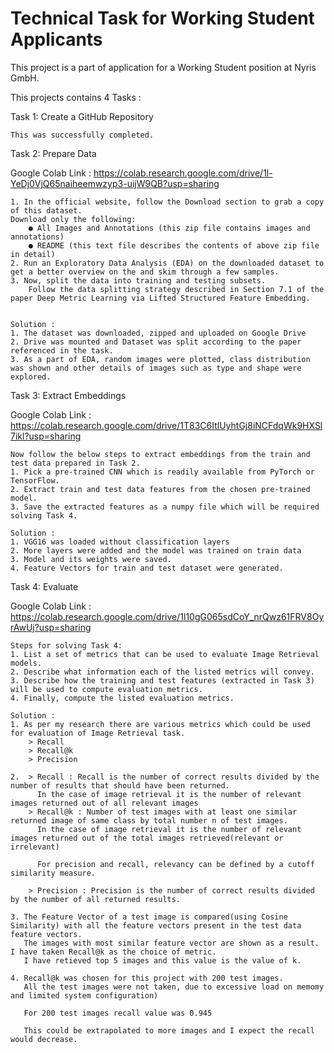 
# Technical Task for Working Student Applicants

This project is a part of application for a Working Student position at Nyris GmbH.

This projects contains 4 Tasks : 

Task 1: Create a GitHub Repository
    
    This was successfully completed.

Task 2: Prepare Data

Google Colab Link : https://colab.research.google.com/drive/1l-YeDj0VjQ65naiheemwzyp3-uijW9QB?usp=sharing

    1. In the official website, follow the Download section to grab a copy of this dataset.
    Download only the following: 
        ● All Images and Annotations (this zip file contains images and annotations) 
        ● README (this text file describes the contents of above zip file in detail) 
    2. Run an Exploratory Data Analysis (EDA) on the downloaded dataset to get a better overview on the and skim through a few samples. 
    3. Now, split the data into training and testing subsets. 
        Follow the data splitting strategy described in Section 7.1 of the paper Deep Metric Learning via Lifted Structured Feature Embedding.


    Solution : 
    1. The dataset was downloaded, zipped and uploaded on Google Drive
    2. Drive was mounted and Dataset was split according to the paper referenced in the task.
    3. As a part of EDA, random images were plotted, class distribution was shown and other details of images such as type and shape were explored.



Task 3: Extract Embeddings

Google Colab Link : https://colab.research.google.com/drive/1T83C6ItlUyhtGj8iNCFdqWk9HXSl7ikl?usp=sharing

    Now follow the below steps to extract embeddings from the train and test data prepared in Task 2. 
    1. Pick a pre-trained CNN which is readily available from PyTorch or TensorFlow. 
    2. Extract train and test data features from the chosen pre-trained model. 
    3. Save the extracted features as a numpy file which will be required solving Task 4.

    Solution : 
    1. VGG16 was loaded without classification layers
    2. More layers were added and the model was trained on train data
    3. Model and its weights were saved.
    4. Feature Vectors for train and test dataset were generated.
    

Task 4: Evaluate

Google Colab Link : https://colab.research.google.com/drive/1l10gG065sdCoY_nrQwz61FRV8OyrAwUj?usp=sharing

    Steps for solving Task 4: 
    1. List a set of metrics that can be used to evaluate Image Retrieval models. 
    2. Describe what information each of the listed metrics will convey. 
    3. Describe how the training and test features (extracted in Task 3) will be used to compute evaluation metrics. 
    4. Finally, compute the listed evaluation metrics.

    Solution : 
    1. As per my research there are various metrics which could be used for evaluation of Image Retrieval task.
        > Recall
        > Recall@k
        > Precision
    
    2.  > Recall : Recall is the number of correct results divided by the number of results that should have been returned.
          In the case of image retrieval it is the number of relevant images returned out of all relevant images
        > Recall@k : Number of test images with at least one similar returned image of same class by total number n of test images.
          In the case of image retrieval it is the number of relevant images returned out of the total images retrieved(relevant or irrelevant)
          
          For precision and recall, relevancy can be defined by a cutoff similarity measure. 
          
        > Precision : Precision is the number of correct results divided by the number of all returned results.
    
    3. The Feature Vector of a test image is compared(using Cosine Similarity) with all the feature vectors present in the test data feature vectors. 
       The images with most similar feature vector are shown as a result. I have taken Recall@k as the choice of metric. 
       I have retieved top 5 images and this value is the value of k.

    4. Recall@k was chosen for this project with 200 test images. 
       All the test images were not taken, due to excessive load on memomy and limited system configuration)

       For 200 test images recall value was 0.945

       This could be extrapolated to more images and I expect the recall would decrease.


